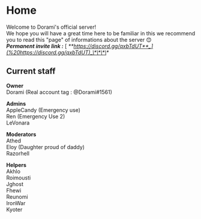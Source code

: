 # Home

Welcome to Dorami's official server!  
We hope you will have a great time here to be familiar in this we recommend you to read this "page" of informations about the server 😊  
_**Permanent invite link :**_ [ _**https://discord.gg/qxbTdUT**_](%20https://discord.gg/qxbTdUT)_\*\*\*\*_

## Current staff 

**Owner**   
Dorami \(Real account tag : @Dorami\#1561\)  
  
**Admins**   
AppleCandy \(Emergency use\)  
Ren \(Emergency Use 2\)  
LeVonara  
  
**Moderators**   
Athed  
Eloy \(Daughter proud of daddy\)  
Razorhell  
  
**Helpers**   
Akhlo  
Roimousti  
Jghost  
Fhewi   
Reunomi   
IronWar  
Kyoter 

####    

